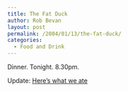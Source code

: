 ```yaml
---
title: The Fat Duck
author: Rob Bevan
layout: post
permalink: /2004/01/13/the-fat-duck/
categories:
  - Food and Drink
---
```

Dinner. Tonight. 8.30pm.

<div class="update">
  Update: <a href="http://robbevan.typepad.com/robbish/2004/01/menu.html">Here&#8217;s what we ate</a>
</div>